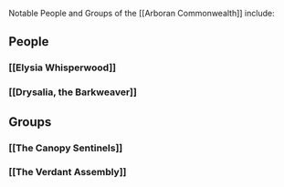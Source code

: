 Notable People and Groups of the [[Arboran Commonwealth]] include:

## People
### [[Elysia Whisperwood]]

### [[Drysalia, the Barkweaver]]

## Groups
### [[The Canopy Sentinels]]

### [[The Verdant Assembly]]